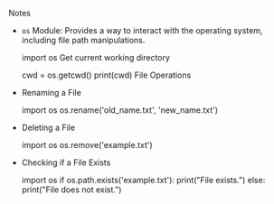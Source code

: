 Notes
- `os` Module: Provides a way to interact with the operating system, including file path manipulations.

  import os
  Get current working directory

  cwd = os.getcwd()
  print(cwd)
File Operations
- Renaming a File

  import os
  os.rename('old_name.txt', 'new_name.txt')
- Deleting a File

  import os
  os.remove('example.txt')
- Checking if a File Exists

  import os
  if os.path.exists('example.txt'):
      print("File exists.")
  else:
      print("File does not exist.")